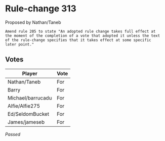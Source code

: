 # Rule-change 313

Proposed by Nathan/Taneb

```
Amend rule 205 to state "An adopted rule change takes full effect at the moment of the completion of a vote that adopted it unless the text of the rule-change specifies that it takes effect at some specific later point."
```

## Votes

| Player            | Vote     |
|-------------------|----------|
| Nathan/Taneb      | For      |
| Barry             | For      |
| Michael/barrucadu | For      |
| Alfie/Alfie275    | For      |
| Ed/SeldomBucket   | For      |
| James/jameseb     | For      |

*Passed*
